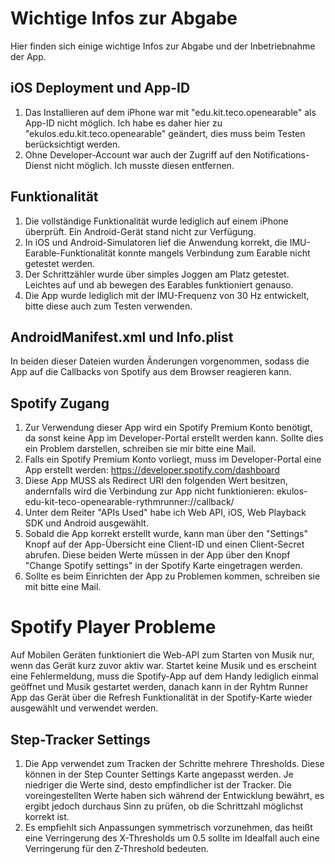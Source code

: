 # Wichtige Infos zur Abgabe
Hier finden sich einige wichtige Infos zur Abgabe und der Inbetriebnahme der App.

## iOS Deployment und App-ID
1. Das Installieren auf dem iPhone war mit "edu.kit.teco.openearable" als App-ID nicht möglich. Ich habe es daher hier zu "ekulos.edu.kit.teco.openearable" geändert, dies muss beim Testen berücksichtigt werden.
2. Ohne Developer-Account war auch der Zugriff auf den Notifications-Dienst nicht möglich. Ich musste diesen entfernen.

## Funktionalität
1. Die vollständige Funktionalität wurde lediglich auf einem iPhone überprüft. Ein Android-Gerät stand nicht zur Verfügung.
2. In iOS und Android-Simulatoren lief die Anwendung korrekt, die IMU-Earable-Funktionalität konnte mangels Verbindung zum Earable nicht getestet werden.
3. Der Schrittzähler wurde über simples Joggen am Platz getestet. Leichtes auf und ab bewegen des Earables funktioniert genauso.
4. Die App wurde lediglich mit der IMU-Frequenz von 30 Hz entwickelt, bitte diese auch zum Testen verwenden.

## AndroidManifest.xml und Info.plist
In beiden dieser Dateien wurden Änderungen vorgenommen, sodass die App auf die Callbacks von Spotify aus dem Browser reagieren kann.

## Spotify Zugang
1. Zur Verwendung dieser App wird ein Spotify Premium Konto benötigt, da sonst keine App im Developer-Portal erstellt werden kann. Sollte dies ein Problem darstellen, schreiben sie mir bitte eine Mail.
2. Falls ein Spotify Premium Konto vorliegt, muss im Developer-Portal eine App erstellt werden: https://developer.spotify.com/dashboard
3. Diese App MUSS als Redirect URI den folgenden Wert besitzen, andernfalls wird die Verbindung zur App nicht funktionieren: ekulos-edu-kit-teco-openearable-rythmrunner://callback/
4. Unter dem Reiter "APIs Used" habe ich Web API, iOS, Web Playback SDK und Android ausgewählt.
5. Sobald die App korrekt erstellt wurde, kann man über den "Settings" Knopf auf der App-Übersicht eine Client-ID und einen Client-Secret abrufen. Diese beiden Werte müssen in der App über den Knopf "Change Spotify settings" in der Spotify Karte eingetragen werden.
6. Sollte es beim Einrichten der App zu Problemen kommen, schreiben sie mit bitte eine Mail.

# Spotify Player Probleme
Auf Mobilen Geräten funktioniert die Web-API zum Starten von Musik nur, wenn das Gerät kurz zuvor aktiv war. Startet keine Musik und es erscheint eine Fehlermeldung, muss die Spotify-App auf dem Handy lediglich einmal geöffnet und Musik gestartet werden, danach kann in der Ryhtm Runner App das Gerät über die Refresh Funktionalität in der Spotify-Karte wieder ausgewählt und verwendet werden.

## Step-Tracker Settings
1. Die App verwendet zum Tracken der Schritte mehrere Thresholds. Diese können in der Step Counter Settings Karte angepasst werden. Je niedriger die Werte sind, desto empfindlicher ist der Tracker. Die voreingestellten Werte haben sich während der Entwicklung bewährt, es ergibt jedoch durchaus Sinn zu prüfen, ob die Schrittzahl möglichst korrekt ist.
2. Es empfiehlt sich Anpassungen symmetrisch vorzunehmen, das heißt eine Verringerung des X-Thresholds um 0.5 sollte im Idealfall auch eine Verringerung für den Z-Threshold bedeuten.
